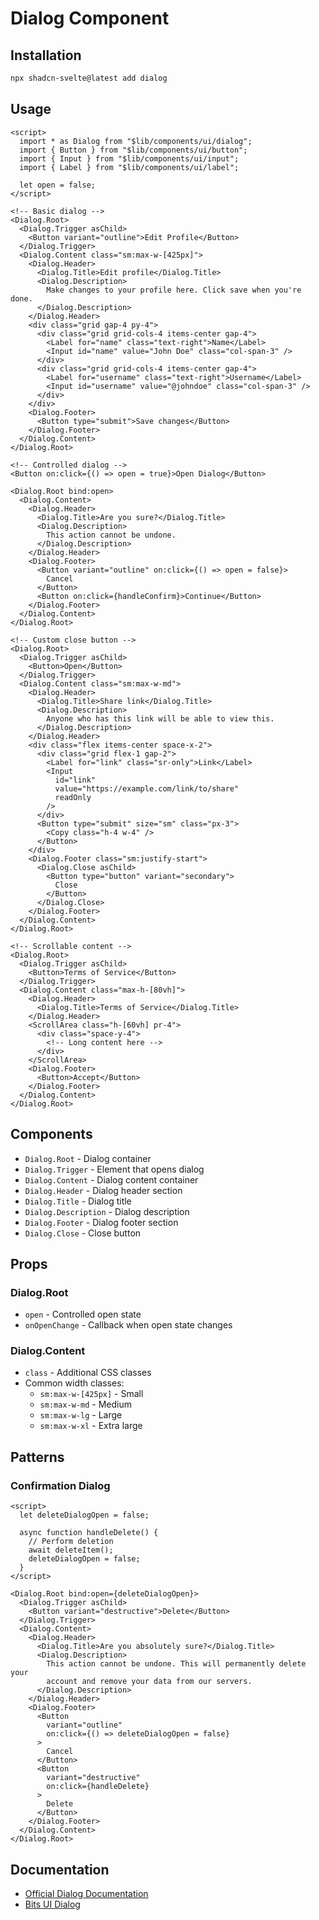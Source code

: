 # Dialog Component

## Installation

```bash
npx shadcn-svelte@latest add dialog
```

## Usage

```svelte
<script>
  import * as Dialog from "$lib/components/ui/dialog";
  import { Button } from "$lib/components/ui/button";
  import { Input } from "$lib/components/ui/input";
  import { Label } from "$lib/components/ui/label";
  
  let open = false;
</script>

<!-- Basic dialog -->
<Dialog.Root>
  <Dialog.Trigger asChild>
    <Button variant="outline">Edit Profile</Button>
  </Dialog.Trigger>
  <Dialog.Content class="sm:max-w-[425px]">
    <Dialog.Header>
      <Dialog.Title>Edit profile</Dialog.Title>
      <Dialog.Description>
        Make changes to your profile here. Click save when you're done.
      </Dialog.Description>
    </Dialog.Header>
    <div class="grid gap-4 py-4">
      <div class="grid grid-cols-4 items-center gap-4">
        <Label for="name" class="text-right">Name</Label>
        <Input id="name" value="John Doe" class="col-span-3" />
      </div>
      <div class="grid grid-cols-4 items-center gap-4">
        <Label for="username" class="text-right">Username</Label>
        <Input id="username" value="@johndoe" class="col-span-3" />
      </div>
    </div>
    <Dialog.Footer>
      <Button type="submit">Save changes</Button>
    </Dialog.Footer>
  </Dialog.Content>
</Dialog.Root>

<!-- Controlled dialog -->
<Button on:click={() => open = true}>Open Dialog</Button>

<Dialog.Root bind:open>
  <Dialog.Content>
    <Dialog.Header>
      <Dialog.Title>Are you sure?</Dialog.Title>
      <Dialog.Description>
        This action cannot be undone.
      </Dialog.Description>
    </Dialog.Header>
    <Dialog.Footer>
      <Button variant="outline" on:click={() => open = false}>
        Cancel
      </Button>
      <Button on:click={handleConfirm}>Continue</Button>
    </Dialog.Footer>
  </Dialog.Content>
</Dialog.Root>

<!-- Custom close button -->
<Dialog.Root>
  <Dialog.Trigger asChild>
    <Button>Open</Button>
  </Dialog.Trigger>
  <Dialog.Content class="sm:max-w-md">
    <Dialog.Header>
      <Dialog.Title>Share link</Dialog.Title>
      <Dialog.Description>
        Anyone who has this link will be able to view this.
      </Dialog.Description>
    </Dialog.Header>
    <div class="flex items-center space-x-2">
      <div class="grid flex-1 gap-2">
        <Label for="link" class="sr-only">Link</Label>
        <Input
          id="link"
          value="https://example.com/link/to/share"
          readOnly
        />
      </div>
      <Button type="submit" size="sm" class="px-3">
        <Copy class="h-4 w-4" />
      </Button>
    </div>
    <Dialog.Footer class="sm:justify-start">
      <Dialog.Close asChild>
        <Button type="button" variant="secondary">
          Close
        </Button>
      </Dialog.Close>
    </Dialog.Footer>
  </Dialog.Content>
</Dialog.Root>

<!-- Scrollable content -->
<Dialog.Root>
  <Dialog.Trigger asChild>
    <Button>Terms of Service</Button>
  </Dialog.Trigger>
  <Dialog.Content class="max-h-[80vh]">
    <Dialog.Header>
      <Dialog.Title>Terms of Service</Dialog.Title>
    </Dialog.Header>
    <ScrollArea class="h-[60vh] pr-4">
      <div class="space-y-4">
        <!-- Long content here -->
      </div>
    </ScrollArea>
    <Dialog.Footer>
      <Button>Accept</Button>
    </Dialog.Footer>
  </Dialog.Content>
</Dialog.Root>
```

## Components

- `Dialog.Root` - Dialog container
- `Dialog.Trigger` - Element that opens dialog
- `Dialog.Content` - Dialog content container
- `Dialog.Header` - Dialog header section
- `Dialog.Title` - Dialog title
- `Dialog.Description` - Dialog description
- `Dialog.Footer` - Dialog footer section
- `Dialog.Close` - Close button

## Props

### Dialog.Root
- `open` - Controlled open state
- `onOpenChange` - Callback when open state changes

### Dialog.Content
- `class` - Additional CSS classes
- Common width classes:
  - `sm:max-w-[425px]` - Small
  - `sm:max-w-md` - Medium
  - `sm:max-w-lg` - Large
  - `sm:max-w-xl` - Extra large

## Patterns

### Confirmation Dialog
```svelte
<script>
  let deleteDialogOpen = false;
  
  async function handleDelete() {
    // Perform deletion
    await deleteItem();
    deleteDialogOpen = false;
  }
</script>

<Dialog.Root bind:open={deleteDialogOpen}>
  <Dialog.Trigger asChild>
    <Button variant="destructive">Delete</Button>
  </Dialog.Trigger>
  <Dialog.Content>
    <Dialog.Header>
      <Dialog.Title>Are you absolutely sure?</Dialog.Title>
      <Dialog.Description>
        This action cannot be undone. This will permanently delete your
        account and remove your data from our servers.
      </Dialog.Description>
    </Dialog.Header>
    <Dialog.Footer>
      <Button 
        variant="outline" 
        on:click={() => deleteDialogOpen = false}
      >
        Cancel
      </Button>
      <Button 
        variant="destructive" 
        on:click={handleDelete}
      >
        Delete
      </Button>
    </Dialog.Footer>
  </Dialog.Content>
</Dialog.Root>
```

## Documentation

- [Official Dialog Documentation](https://www.shadcn-svelte.com/docs/components/dialog)
- [Bits UI Dialog](https://bits-ui.com/docs/components/dialog)